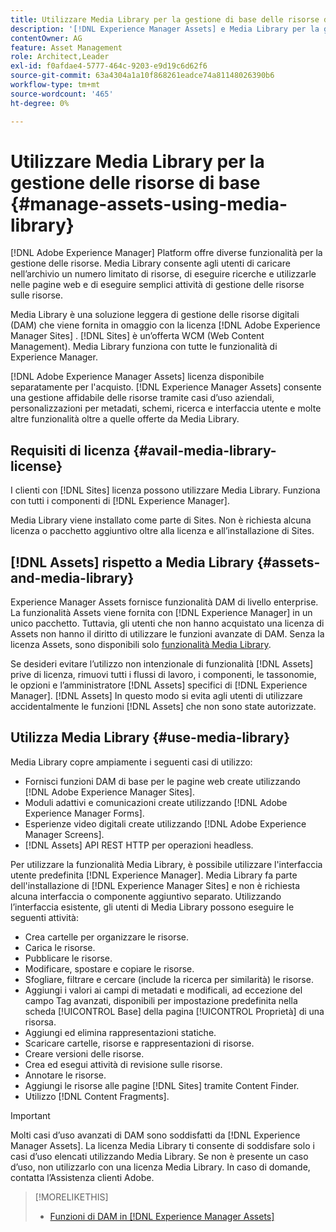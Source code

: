 ```yaml
---
title: Utilizzare Media Library per la gestione di base delle risorse digitali
description: '[!DNL Experience Manager Assets] e Media Library per la gestione delle risorse.'
contentOwner: AG
feature: Asset Management
role: Architect,Leader
exl-id: f0afdae4-5777-464c-9203-e9d19c6d62f6
source-git-commit: 63a4304a1a10f868261eadce74a81148026390b6
workflow-type: tm+mt
source-wordcount: '465'
ht-degree: 0%

---
```


<!--

Define Media Lib
Define req for it
Define use cases
Define what is not included

-->

# Utilizzare Media Library per la gestione delle risorse di base {#manage-assets-using-media-library}

[!DNL Adobe Experience Manager] Platform offre diverse funzionalità per la gestione delle risorse. Media Library consente agli utenti di caricare nell’archivio un numero limitato di risorse, di eseguire ricerche e utilizzarle nelle pagine web e di eseguire semplici attività di gestione delle risorse sulle risorse.

Media Library è una soluzione leggera di gestione delle risorse digitali (DAM) che viene fornita in omaggio con la licenza [!DNL Adobe Experience Manager Sites] . [!DNL Sites] è un’offerta WCM (Web Content Management). Media Library funziona con tutte le funzionalità di Experience Manager.

[!DNL Adobe Experience Manager Assets] licenza disponibile separatamente per l&#39;acquisto. [!DNL Experience Manager Assets] consente una gestione affidabile delle risorse tramite casi d’uso aziendali, personalizzazioni per metadati, schemi, ricerca e interfaccia utente e molte altre funzionalità oltre a quelle offerte da Media Library.

## Requisiti di licenza {#avail-media-library-license}

I clienti con [!DNL Sites] licenza possono utilizzare Media Library. Funziona con tutti i componenti di [!DNL Experience Manager].

Media Library viene installato come parte di Sites. Non è richiesta alcuna licenza o pacchetto aggiuntivo oltre alla licenza e all’installazione di Sites.

## [!DNL Assets] rispetto a Media Library {#assets-and-media-library}

Experience Manager Assets fornisce funzionalità DAM di livello enterprise. La funzionalità Assets viene fornita con [!DNL Experience Manager] in un unico pacchetto. Tuttavia, gli utenti che non hanno acquistato una licenza di Assets non hanno il diritto di utilizzare le funzioni avanzate di DAM. Senza la licenza Assets, sono disponibili solo [funzionalità Media Library](#use-media-library).

Se desideri evitare l’utilizzo non intenzionale di funzionalità [!DNL Assets] prive di licenza, rimuovi tutti i flussi di lavoro, i componenti, le tassonomie, le opzioni e l’amministratore [!DNL Assets] specifici di [!DNL Experience Manager]. [!DNL Assets] In questo modo si evita agli utenti di utilizzare accidentalmente le funzioni [!DNL Assets] che non sono state autorizzate.

## Utilizza Media Library {#use-media-library}

Media Library copre ampiamente i seguenti casi di utilizzo:

* Fornisci funzioni DAM di base per le pagine web create utilizzando [!DNL Adobe Experience Manager Sites].
* Moduli adattivi e comunicazioni create utilizzando [!DNL Adobe Experience Manager Forms].
* Esperienze video digitali create utilizzando [!DNL Adobe Experience Manager Screens].
* [!DNL Assets] API REST HTTP per operazioni headless.

<!-- TBD: Remove this after confirmation. May need to merge this list with the list provided by PMs.

* Basic metadata properties
* Tag management
* Version control
* Static renditions
* Projects, tasks, workflow authoring
* Activity stream (timeline)
* Query Builder (API)
* Marketing Cloud integration
* User interface customization and extension
* Comments and annotation
-->

Per utilizzare la funzionalità Media Library, è possibile utilizzare l&#39;interfaccia utente predefinita [!DNL Experience Manager]. Media Library fa parte dell&#39;installazione di [!DNL Experience Manager Sites] e non è richiesta alcuna interfaccia o componente aggiuntivo separato. Utilizzando l’interfaccia esistente, gli utenti di Media Library possono eseguire le seguenti attività:

* Crea cartelle per organizzare le risorse.
* Carica le risorse.
* Pubblicare le risorse.
* Modificare, spostare e copiare le risorse.
* Sfogliare, filtrare e cercare (include la ricerca per similarità) le risorse.
* Aggiungi i valori ai campi di metadati e modificali, ad eccezione del campo Tag avanzati, disponibili per impostazione predefinita nella scheda [!UICONTROL Base] della pagina [!UICONTROL Proprietà] di una risorsa.
* Aggiungi ed elimina rappresentazioni statiche.
* Scaricare cartelle, risorse e rappresentazioni di risorse.
* Creare versioni delle risorse.
* Crea ed esegui attività di revisione sulle risorse.
* Annotare le risorse.
* Aggiungi le risorse alle pagine [!DNL Sites] tramite Content Finder.
* Utilizzo [!DNL Content Fragments].

<!-- TBD: Define exactly which basic Assets workflow are available for use with Media Library?
-->

>[!IMPORTANT]
>
>Molti casi d’uso avanzati di DAM sono soddisfatti da [!DNL Experience Manager Assets]. La licenza Media Library ti consente di soddisfare solo i casi d’uso elencati utilizzando Media Library. Se non è presente un caso d’uso, non utilizzarlo con una licenza Media Library. In caso di domande, contatta l’Assistenza clienti Adobe.

<!-- TBD: Add a CTA - how to contact Adobe for queries. -->

>[!MORELIKETHIS]
>
>* [Funzioni di DAM in [!DNL Experience Manager Assets]](https://experienceleague.adobe.com/docs/experience-manager-64/assets/home.html)

